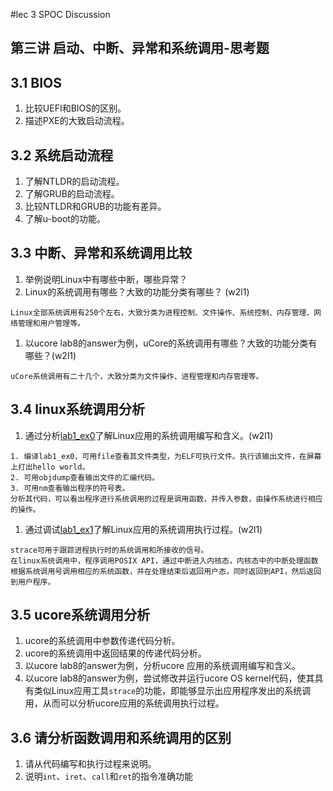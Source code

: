 #lec 3 SPOC Discussion

## 第三讲 启动、中断、异常和系统调用-思考题

## 3.1 BIOS
 1. 比较UEFI和BIOS的区别。
 1. 描述PXE的大致启动流程。

## 3.2 系统启动流程
 1. 了解NTLDR的启动流程。
 1. 了解GRUB的启动流程。
 1. 比较NTLDR和GRUB的功能有差异。
 1. 了解u-boot的功能。

## 3.3 中断、异常和系统调用比较
 1. 举例说明Linux中有哪些中断，哪些异常？
 1. Linux的系统调用有哪些？大致的功能分类有哪些？  (w2l1)

```
Linux全部系统调用有250个左右，大致分类为进程控制、文件操作、系统控制、内存管理、网络管理和用户管理等。
```
 
 1. 以ucore lab8的answer为例，uCore的系统调用有哪些？大致的功能分类有哪些？(w2l1)
 
```
uCore系统调用有二十几个，大致分类为文件操作、进程管理和内存管理等。
```
 
## 3.4 linux系统调用分析
 1. 通过分析[lab1_ex0](https://github.com/chyyuu/ucore_lab/blob/master/related_info/lab1/lab1-ex0.md)了解Linux应用的系统调用编写和含义。(w2l1)
 

```
1. 编译lab1_ex0，可用file查看其文件类型，为ELF可执行文件。执行该输出文件，在屏幕上打出hello world。
2. 可用objdump查看输出文件的汇编代码。
3. 可用nm查看输出程序的符号表。
分析其代码，可以看出程序进行系统调用的过程是调用函数，并传入参数，由操作系统进行相应的操作。
```
 
 1. 通过调试[lab1_ex1](https://github.com/chyyuu/ucore_lab/blob/master/related_info/lab1/lab1-ex1.md)了解Linux应用的系统调用执行过程。(w2l1)
 

```
strace可用于跟踪进程执行时的系统调用和所接收的信号。
在linux系统调用中，程序调用POSIX API，通过中断进入内核态，内核态中的中断处理函数根据系统调用号调用相应的系统函数，并在处理结束后返回用户态，同时返回到API，然后返回到用户程序。
```
 
## 3.5 ucore系统调用分析
 1. ucore的系统调用中参数传递代码分析。
 1. ucore的系统调用中返回结果的传递代码分析。
 1. 以ucore lab8的answer为例，分析ucore 应用的系统调用编写和含义。
 1. 以ucore lab8的answer为例，尝试修改并运行ucore OS kernel代码，使其具有类似Linux应用工具`strace`的功能，即能够显示出应用程序发出的系统调用，从而可以分析ucore应用的系统调用执行过程。
 
## 3.6 请分析函数调用和系统调用的区别
 1. 请从代码编写和执行过程来说明。
   1. 说明`int`、`iret`、`call`和`ret`的指令准确功能
 
